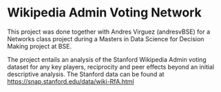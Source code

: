# Wikipedia Admin Voting Network

This project was done together with Andres Virguez (andresvBSE) for a Networks class project during a Masters in Data Science for Decision Making project at BSE.

The project entails an analysis of the Stanford Wikipedia Admin voting dataset for any key players, reciprocity and peer effects beyond an initial descriptive analysis. The Stanford data can be found at https://snap.stanford.edu/data/wiki-RfA.html
